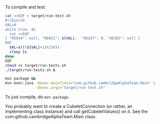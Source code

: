 To compile and test:
```sh
cat <<EOF > target/run-test.sh
#!/bin/sh
VAL=0
while true; do
  cat <<EOF
{ "95934": null, "96031": ${VAL},  "96147": 0, "96302": null }
EOF
  VAL=$(((${VAL}+1)%256))
  sleep 1s
done
EOF
chmod +x target/run-tests.sh
./target/run-tests.sh &

mvn package &&
mvn exec:java -Dexec.mainClass="com.github.cambridgeAlphaTeam.Main" \
              -Dexec.args="target/run-test.sh"
```

To just compile, do `mvn package`.

You probably want to create a CubeletConnection (or rather, an
implementing class instance) and call getCubeletValues() on it.
See the com.github.cambridgeAlphaTeam.Main class.
